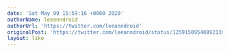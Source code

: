 ```yaml
---
date: 'Sat May 09 15:59:16 +0000 2020'
authorName: leeanndroid
authorUrl: 'https://twitter.com/leeanndroid'
originalPost: 'https://twitter.com/leeanndroid/status/1259150954089213952'
layout: like
---
```

